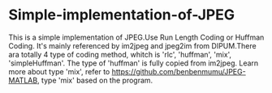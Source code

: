 # Simple-implementation-of-JPEG



This is a simple implementation of JPEG.Use Run Length Coding or Huffman Coding.
It's mainly referenced by im2jpeg and jpeg2im from DIPUM.There ara totally 4 type
of coding method, whitch is 'rlc', 'huffman', 'mix', 'simpleHuffman'. The type of
'huffman' is fully copied from im2jpeg. Learn more about type 'mix', refer to 
https://github.com/benbenmumu/JPEG-MATLAB, type 'mix' based on the program.
